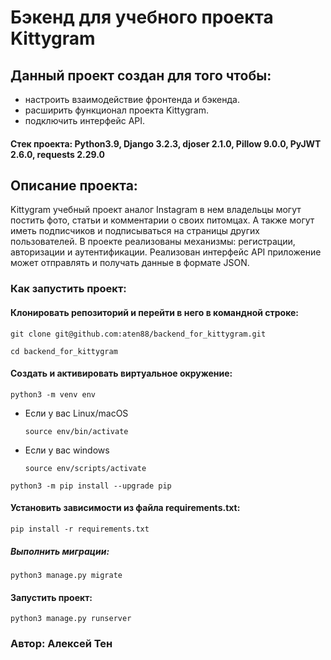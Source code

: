 # Бэкенд для учебного проекта Kittygram
## Данный проект создан для того чтобы: 
- настроить взаимодействие фронтенда и бэкенда.
- расширить функционал проекта Kittygram.
- подключить интерфейс API.
#### Стек проекта: Python3.9, Django 3.2.3, djoser 2.1.0, Pillow 9.0.0, PyJWT 2.6.0, requests 2.29.0
## Описание проекта:
Kittygram учебный проект аналог Instagram в нем владельцы могут постить фото, статьи и комментарии о своих питомцах. А также могут иметь подписчиков и подписываться на страницы других пользователей. В проекте реализованы механизмы: регистрации, авторизации и аутентификации. Реализован интерфейс API приложение может отправлять и получать данные в формате JSON.
### Как запустить проект:
#### Клонировать репозиторий и перейти в него в командной строке:

```
git clone git@github.com:aten88/backend_for_kittygram.git
```

```
cd backend_for_kittygram
```

#### Cоздать и активировать виртуальное окружение:

```
python3 -m venv env
```

* Если у вас Linux/macOS

    ```
    source env/bin/activate
    ```

* Если у вас windows

    ```
    source env/scripts/activate
    ```

```
python3 -m pip install --upgrade pip
```

#### Установить зависимости из файла requirements.txt:

```
pip install -r requirements.txt
```

##### Выполнить миграции:

```
python3 manage.py migrate
```

#### Запустить проект:

```
python3 manage.py runserver
```
### Автор: Алексей Тен
